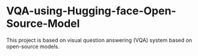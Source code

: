 # VQA-using-Hugging-face-Open-Source-Model
This project is based on visual question answering (VQA) system based on open-source models.
